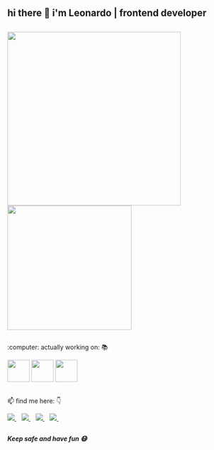 
<h2>
hi there 👋 i'm Leonardo | frontend developer
</h1>

##

<p>
<a href="#">
 <img src="https://github-readme-stats.vercel.app/api?username=nsleo&show_icons=true&count_private=true&theme=radical" width="391" />
</a>
<a href="#">
 <img src="https://github-readme-stats.vercel.app/api/top-langs/?username=nsleo&theme=radical" width="280" />
</a>
</p>

##

<p>:computer: actually working on: 📚</p>

<div style="display: block">
  <img src="https://cdn.jsdelivr.net/gh/devicons/devicon/icons/javascript/javascript-plain.svg" width=50 />
  <img src="https://cdn.jsdelivr.net/gh/devicons/devicon/icons/html5/html5-plain.svg" width=50 />
  <img src="https://cdn.jsdelivr.net/gh/devicons/devicon/icons/css3/css3-plain.svg" width=50 />
</div>

##

<p>📫 find me here: 👇</p>

<a href="https://www.linkedin.com/in/leonardonunesdasilva">
 <img src="https://img.shields.io/badge/LinkedIn-0077B5?style=for-the-badge&logo=linkedin&logoColor=white" />
</a>&nbsp;&nbsp;
<a href="https://www.instagram.com/n.s.leo/">
 <img src="https://img.shields.io/badge/Instagram-E4405F?style=for-the-badge&logo=instagram&logoColor=white" />
</a>&nbsp;&nbsp;
<a href="mailto:leo2000nunes@gmail.com">
 <img src="https://img.shields.io/badge/Gmail-D14836?style=for-the-badge&logo=gmail&logoColor=white" />
</a>&nbsp;&nbsp;
<a href="https://twitter.com/Leotelho">
 <img src="https://img.shields.io/badge/Twitter-1DA1F2?style=for-the-badge&logo=twitter&logoColor=white" />
</a>&nbsp;&nbsp;

##
 
__*Keep safe and have fun :mask:*__
